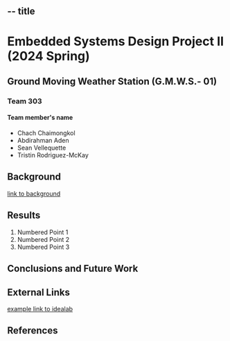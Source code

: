 -- title 
---

# Embedded Systems Design Project II (2024 Spring) 
## Ground Moving Weather Station (G.M.W.S.- 01)
### Team 303 
#### Team member's name 

* Chach Chaimongkol
* Abdirahman Aden
* Sean Vellequette
* Tristin Rodriguez-McKay

## Background

[link to background](/background)

## Results

1. Numbered Point 1
1. Numbered Point 2
1. Numbered Point 3

## Conclusions and Future Work

## External Links

[example link to idealab]()


## References
